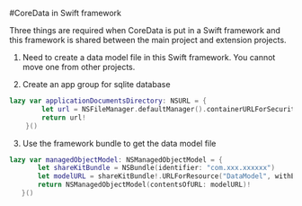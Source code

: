 #CoreData in Swift framework

Three things are required when CoreData is put in a Swift framework and this framework is shared between the main project and extension projects.

1. Need to create a data model file in this Swift framework. You cannot move one from other projects.

2. Create an app group for sqlite database
```swift
lazy var applicationDocumentsDirectory: NSURL = {  
        let url = NSFileManager.defaultManager().containerURLForSecurityApplicationGroupIdentifier("group.xxx.xxxxxx");
        return url!
    }()
```
3. Use the framework bundle to get the data model file
```swift
lazy var managedObjectModel: NSManagedObjectModel = {
       let shareKitBundle = NSBundle(identifier: "com.xxx.xxxxxx")
       let modelURL = shareKitBundle!.URLForResource("DataModel", withExtension: "momd")!
       return NSManagedObjectModel(contentsOfURL: modelURL)!
   }()
```
